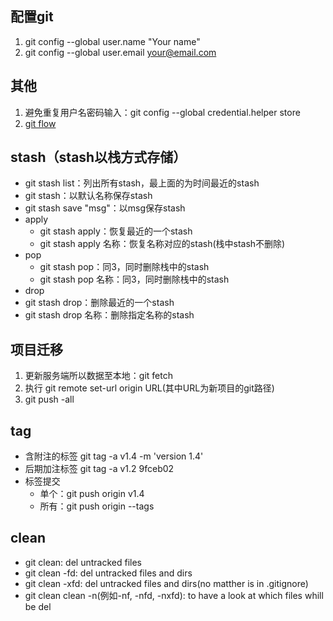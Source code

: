 ## 配置git
1. git config --global user.name "Your name"
2. git config --global user.email your@email.com

## 其他
1. 避免重复用户名密码输入：git config --global credential.helper store
2. [git flow](https://www.git-tower.com/learn/git/ebook/cn/command-line/advanced-topics/git-flow)

## stash（stash以栈方式存储）
- git stash list：列出所有stash，最上面的为时间最近的stash
- git stash：以默认名称保存stash
- git stash save "msg"：以msg保存stash
- apply
  - git stash apply：恢复最近的一个stash
  - git stash apply 名称：恢复名称对应的stash(栈中stash不删除)
- pop
  - git stash pop：同3，同时删除栈中的stash
  - git stash pop 名称：同3，同时删除栈中的stash
- drop
- git stash drop：删除最近的一个stash
- git stash drop 名称：删除指定名称的stash

## 项目迁移
1. 更新服务端所以数据至本地：git fetch
2. 执行 git remote set-url origin URL(其中URL为新项目的git路径)
3. git push -all

## tag
- 含附注的标签
git tag -a v1.4 -m 'version 1.4'
- 后期加注标签
git tag -a v1.2 9fceb02
- 标签提交
  - 单个：git push origin v1.4
  - 所有：git push origin --tags

## clean
- git clean: del untracked files
- git clean -fd: del untracked files and dirs
- git clean -xfd: del untracked files and dirs(no matther is in .gitignore)
- git clean clean -n(例如-nf, -nfd, -nxfd): to have a look at which files whill be del